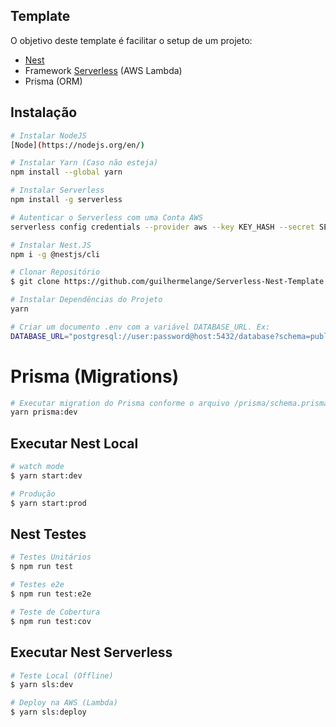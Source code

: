 ## Template
O objetivo deste template é facilitar o setup de um projeto:
  - [Nest](https://nestjs.com/)
  - Framework [Serverless](https://www.serverless.com/) (AWS Lambda)
  - Prisma (ORM)

## Instalação

```bash
# Instalar NodeJS
[Node](https://nodejs.org/en/)

# Instalar Yarn (Caso não esteja)
npm install --global yarn

# Instalar Serverless
npm install -g serverless

# Autenticar o Serverless com uma Conta AWS
serverless config credentials --provider aws --key KEY_HASH --secret SECRET_HASH

# Instalar Nest.JS
npm i -g @nestjs/cli

# Clonar Repositório
$ git clone https://github.com/guilhermelange/Serverless-Nest-Template.git

# Instalar Dependências do Projeto
yarn

# Criar um documento .env com a variável DATABASE_URL. Ex:
DATABASE_URL="postgresql://user:password@host:5432/database?schema=public"
```

# Prisma (Migrations)
```bash
# Executar migration do Prisma conforme o arquivo /prisma/schema.prisma
yarn prisma:dev
```

## Executar Nest Local

```bash
# watch mode
$ yarn start:dev

# Produção
$ yarn start:prod
```

## Nest Testes

```bash
# Testes Unitários
$ npm run test

# Testes e2e
$ npm run test:e2e

# Teste de Cobertura
$ npm run test:cov
```

## Executar Nest Serverless

```bash
# Teste Local (Offline)
$ yarn sls:dev

# Deploy na AWS (Lambda)
$ yarn sls:deploy